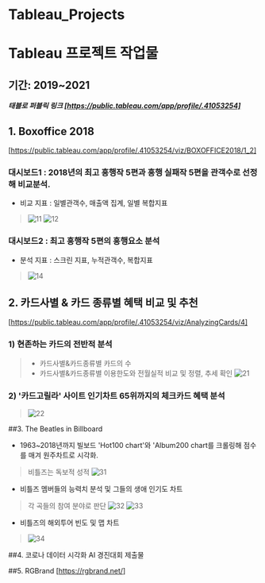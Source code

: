 # Tableau_Projects

# **Tableau 프로젝트 작업물**
## 기간: 2019~2021
***태블로 퍼블릭 링크 [https://public.tableau.com/app/profile/.41053254]***

## 1. Boxoffice 2018
[https://public.tableau.com/app/profile/.41053254/viz/BOXOFFICE2018/1_2]
### 대시보드1 : 2018년의 최고 흥행작 5편과 흥행 실패작 5편을 관객수로 선정해 비교분석.
* 비교 지표 : 일별관객수, 매출액 집계, 일별 복합지표
> ![11](https://user-images.githubusercontent.com/88278698/127955956-d4ea8940-0651-4c8d-8913-6f5f88969e6b.JPG)
> ![12](https://user-images.githubusercontent.com/88278698/127955985-532fc4d3-9040-42e8-a368-52b9e9991414.JPG)


### 대시보드2 : 최고 흥행작 5편의 흥행요소 분석
* 분석 지표 : 스크린 지표, 누적관객수, 복합지표
> ![14](https://user-images.githubusercontent.com/88278698/127956015-b3d2294b-72f6-46c4-8131-805bdf3e3cfc.JPG)



## 2. 카드사별 & 카드 종류별 혜택 비교 및 추천
[https://public.tableau.com/app/profile/.41053254/viz/AnalyzingCards/4]
### 1) 현존하는 카드의 전반적 분석
> * 카드사별&카드종류별 카드의 수
> * 카드사별&카드종류별 이용한도와 전월실적 비교 및 정렬, 추세 확인
> ![21](https://user-images.githubusercontent.com/88278698/127957081-0c3e3def-bac8-43da-92ee-1f158112b409.png)


### 2) '카드고릴라' 사이트 인기차트 65위까지의 체크카드 혜택 분석
> ![22](https://user-images.githubusercontent.com/88278698/127957224-2b3114c5-55b2-4325-a1a7-a971bb3cdbca.JPG)



##3. The Beatles in Billboard
* 1963~2018년까지 빌보드 'Hot100 chart'와 'Album200 chart를 크롤링해 점수를 매겨 원주차트로 시각화.
> 비틀즈는 독보적 성적
![31](https://user-images.githubusercontent.com/88278698/127957586-8ead6191-4e80-4403-8644-3e729dc05de2.png)

* 비틀즈 멤버들의 능력치 분석 및 그들의 생애 인기도 차트
> 각 곡들의 참여 분야로 판단
> ![32](https://user-images.githubusercontent.com/88278698/127958030-46237987-a0e9-4953-93a2-53afc391f339.JPG)
> ![33](https://user-images.githubusercontent.com/88278698/127958056-8aceee91-b89a-438f-901c-47c4ca8d1507.JPG)

* 비틀즈의 해외투어 빈도 및 맵 차트
> ![34](https://user-images.githubusercontent.com/88278698/127958109-1ae3e910-30fc-4764-a6ef-0ddbdc6e06a2.JPG)



##4. 코로나 데이터 시각화 AI 경진대회 제출물



##5. RGBrand
[https://rgbrand.net/]
